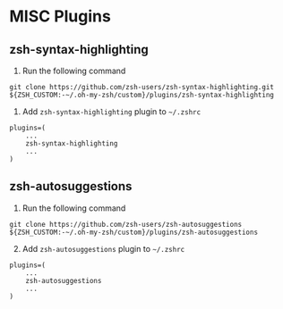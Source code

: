 # MISC Plugins

## zsh-syntax-highlighting

1. Run the following command
```
git clone https://github.com/zsh-users/zsh-syntax-highlighting.git ${ZSH_CUSTOM:-~/.oh-my-zsh/custom}/plugins/zsh-syntax-highlighting 
```

1. Add `zsh-syntax-highlighting` plugin to `~/.zshrc` 
```
plugins=(
    ...
    zsh-syntax-highlighting
    ...
)
```
## zsh-autosuggestions

1. Run the following command
```
git clone https://github.com/zsh-users/zsh-autosuggestions ${ZSH_CUSTOM:-~/.oh-my-zsh/custom}/plugins/zsh-autosuggestions
```

2. Add `zsh-autosuggestions` plugin to `~/.zshrc`
```
plugins=(
    ...
    zsh-autosuggestions
    ...
)
```
